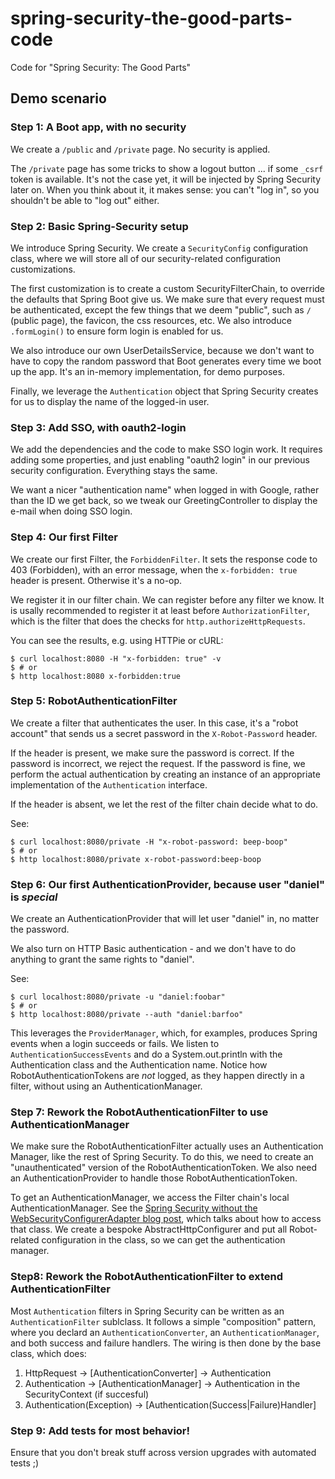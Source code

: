 # spring-security-the-good-parts-code

Code for "Spring Security: The Good Parts"

## Demo scenario

### Step 1: A Boot app, with no security

We create a `/public` and `/private` page. No security is applied.

The `/private` page has some tricks to show a logout button ... if some `_csrf` token is available.
It's not the case yet, it will be injected by Spring Security later on. When you think about it, it
makes sense: you can't "log in", so you shouldn't be able to "log out" either.

### Step 2: Basic Spring-Security setup

We introduce Spring Security. We create a `SecurityConfig` configuration class, where we will store
all of our security-related configuration customizations.

The first customization is to create a custom SecurityFilterChain, to override the defaults that
Spring Boot give us. We make sure that every request must be authenticated, except the few things
that we deem "public", such as `/` (public page), the favicon, the css resources, etc. We also
introduce `.formLogin()` to ensure form login is enabled for us.

We also introduce our own UserDetailsService, because we don't want to have to copy the random
password that Boot generates every time we boot up the app. It's an in-memory implementation, for
demo purposes.

Finally, we leverage the `Authentication` object that Spring Security creates for us to display the
name of the logged-in user.

### Step 3: Add SSO, with oauth2-login

We add the dependencies and the code to make SSO login work. It requires adding some properties, and
just enabling "oauth2 login" in our previous security configuration. Everything stays the same.

We want a nicer "authentication name" when logged in with Google, rather than the ID we get back, so
we tweak our GreetingController to display the e-mail when doing SSO login.

### Step 4: Our first Filter

We create our first Filter, the `ForbiddenFilter`. It sets the response code to 403 (Forbidden), with
an error message, when the `x-forbidden: true` header is present. Otherwise it's a no-op.

We register it in our filter chain. We can register before any filter we know. It is usally
recommended to register it at least before `AuthorizationFilter`, which is the filter that does the
checks for `http.authorizeHttpRequests`.

You can see the results, e.g. using HTTPie or cURL:

```shell
$ curl localhost:8080 -H "x-forbidden: true" -v
$ # or
$ http localhost:8080 x-forbidden:true
```

### Step 5: RobotAuthenticationFilter

We create a filter that authenticates the user. In this case, it's a "robot account" that sends us a
secret password in the `X-Robot-Password` header.

If the header is present, we make sure the password is correct. If the password is incorrect, we
reject the request. If the password is fine, we perform the actual authentication by creating an
instance of an appropriate implementation of the `Authentication` interface.

If the header is absent, we let the rest of the filter chain decide what to do.

See:

```shell
$ curl localhost:8080/private -H "x-robot-password: beep-boop"
$ # or
$ http localhost:8080/private x-robot-password:beep-boop
```

### Step 6: Our first AuthenticationProvider, because user "daniel" is _special_

We create an AuthenticationProvider that will let user "daniel" in, no matter the password.

We also turn on HTTP Basic authentication - and we don't have to do anything to grant the same
rights to "daniel".

See:

```shell
$ curl localhost:8080/private -u "daniel:foobar"
$ # or
$ http localhost:8080/private --auth "daniel:barfoo"
```

This leverages the `ProviderManager`, which, for examples, produces Spring events when a login
succeeds or fails. We listen to `AuthenticationSuccessEvents` and do a System.out.println with the
Authentication class and the Authentication name. Notice how RobotAuthenticationTokens are _not_ logged,
as they happen directly in a filter, without using an AuthenticationManager.

### Step 7: Rework the RobotAuthenticationFilter to use AuthenticationManager

We make sure the RobotAuthenticationFilter actually uses an Authentication Manager, like the rest of
Spring Security. To do this, we need to create an "unauthenticated" version of the
RobotAuthenticationToken. We also need an AuthenticationProvider to handle those RobotAuthenticationToken.

To get an AuthenticationManager, we access the Filter chain's local AuthenticationManager. See
the [Spring Security without the WebSecurityConfigurerAdapter blog post](https://spring.io/blog/2022/02/21/spring-security-without-the-websecurityconfigureradapter),
which talks about how to access that class. We create a bespoke AbstractHttpConfigurer and put all
Robot-related configuration in the class, so we can get the authentication manager.

### Step8: Rework the RobotAuthenticationFilter to extend AuthenticationFilter

Most `Authentication` filters in Spring Security can be written as an `AuthenticationFilter`
sublclass. It follows a simple "composition" pattern, where you declard an
`AuthenticationConverter`, an `AuthenticationManager`, and both success and failure handlers. The
wiring is then done by the base class, which does:

1. HttpRequest -> [AuthenticationConverter] -> Authentication
2. Authentication -> [AuthenticationManager] -> Authentication in the SecurityContext (if succesful)
3. Authentication(Exception) -> [Authentication(Success|Failure)Handler]

### Step 9: Add tests for most behavior!

Ensure that you don't break stuff across version upgrades with automated tests ;)